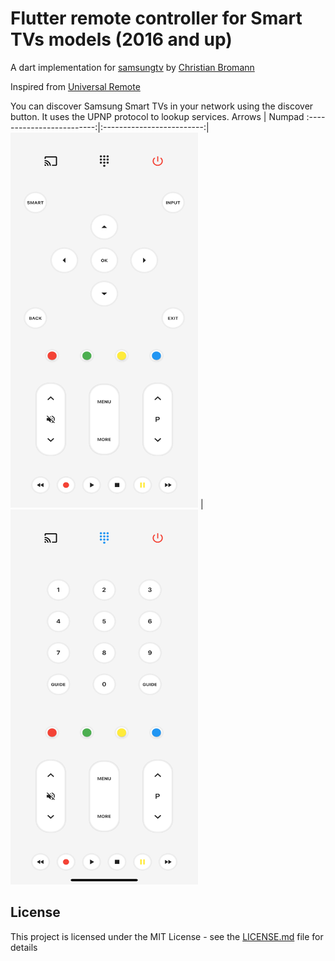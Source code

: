 # Flutter remote controller for Smart TVs models (2016 and up)

A dart implementation for [samsungtv](https://github.com/christian-bromann/samsungtv) by [Christian Bromann](https://github.com/christian-bromann)

Inspired from [Universal Remote](https://apps.apple.com/us/app/universal-remote-tv-smart/id1401880138)

You can discover Samsung Smart TVs in your network using the discover button. It uses the UPNP protocol to lookup services.
Arrows | Numpad
:-------------------------:|:-------------------------:|
<img src="screens/screen_new.png" width="300" height="600"/> |<img src="screens/screen_with_keypad.png" width="300" height="600"/>

## License

This project is licensed under the MIT License - see the [LICENSE.md](LICENSE.md) file for details
